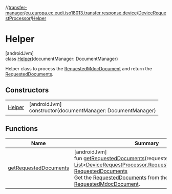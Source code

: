//[transfer-manager](../../../../index.md)/[eu.europa.ec.eudi.iso18013.transfer.response.device](../../index.md)/[DeviceRequestProcessor](../index.md)/[Helper](index.md)

# Helper

[androidJvm]\
class [Helper](index.md)(documentManager: DocumentManager)

Helper class to process the [RequestedMdocDocument](../-requested-mdoc-document/index.md) and return
the [RequestedDocuments](../../../eu.europa.ec.eudi.iso18013.transfer.response/-requested-documents/index.md).

## Constructors

|                      |                                                               |
|----------------------|---------------------------------------------------------------|
| [Helper](-helper.md) | [androidJvm]<br>constructor(documentManager: DocumentManager) |

## Functions

| Name                                                | Summary                                                                                                                                                                                                                                                                                                                                                                                                                                                                                                                                                                                       |
|-----------------------------------------------------|-----------------------------------------------------------------------------------------------------------------------------------------------------------------------------------------------------------------------------------------------------------------------------------------------------------------------------------------------------------------------------------------------------------------------------------------------------------------------------------------------------------------------------------------------------------------------------------------------|
| [getRequestedDocuments](get-requested-documents.md) | [androidJvm]<br>fun [getRequestedDocuments](get-requested-documents.md)(requestedMdocDocuments: [List](https://kotlinlang.org/api/latest/jvm/stdlib/kotlin.collections/-list/index.html)&lt;[DeviceRequestProcessor.RequestedMdocDocument](../-requested-mdoc-document/index.md)&gt;): [RequestedDocuments](../../../eu.europa.ec.eudi.iso18013.transfer.response/-requested-documents/index.md)<br>Get the [RequestedDocuments](../../../eu.europa.ec.eudi.iso18013.transfer.response/-requested-documents/index.md) from the [RequestedMdocDocument](../-requested-mdoc-document/index.md). |
